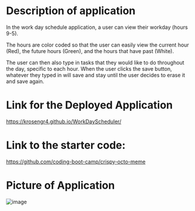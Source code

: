 # Description of application
In the work day schedule application, a user can view their workday (hours 9-5). 

The hours are color coded so that the user can easily view the current hour (Red), the future hours (Green), and the hours that have past (White). 

The user can then also type in tasks that they would like to do throughout the day, specific to each hour. When the user clicks the save button, whatever they typed in will save and stay until the user decides to erase it and save again.


# Link for the Deployed Application
https://krosengr4.github.io/WorkDayScheduler/


# Link to the starter code:
https://github.com/coding-boot-camp/crispy-octo-meme

# Picture of Application
![image](https://github.com/krosengr4/WorkDayScheduler/assets/139993281/56f842d6-64aa-41ca-bf4e-e7ce9590d620)



